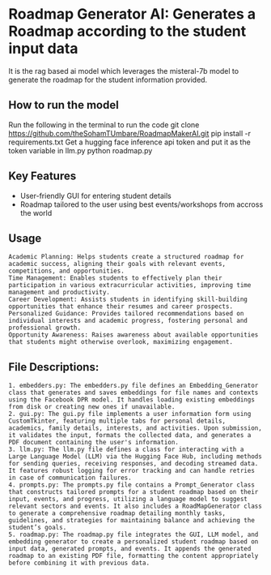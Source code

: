 # Roadmap Generator AI: Generates a Roadmap according to the student input data
It is the rag based ai model which leverages the misteral-7b model to generate the roadmap for the student information provided. 

## How to run the model

Run the following in the terminal to run the code
    git clone https://github.com/theSohamTUmbare/RoadmapMakerAI.git
    pip install -r requirements.txt
    Get a hugging face inference api token and put it as the token variable in llm.py
    python roadmap.py


## Key Features
- User-friendly GUI for entering student details
- Roadmap tailored to the user using best events/workshops from accross the world

## Usage
    Academic Planning: Helps students create a structured roadmap for academic success, aligning their goals with relevant events, competitions, and opportunities.
    Time Management: Enables students to effectively plan their participation in various extracurricular activities, improving time management and productivity.
    Career Development: Assists students in identifying skill-building opportunities that enhance their resumes and career prospects.
    Personalized Guidance: Provides tailored recommendations based on individual interests and academic progress, fostering personal and professional growth.
    Opportunity Awareness: Raises awareness about available opportunities that students might otherwise overlook, maximizing engagement.
## File Descriptions:
    1. embedders.py: The embedders.py file defines an Embedding_Generator class that generates and saves embeddings for file names and contexts using the Facebook DPR model. It handles loading existing embeddings from disk or creating new ones if unavailable.
    2. gui.py: The gui.py file implements a user information form using CustomTkinter, featuring multiple tabs for personal details, academics, family details, interests, and activities. Upon submission, it validates the input, formats the collected data, and generates a PDF document containing the user's information.
    3. llm.py: The llm.py file defines a class for interacting with a Large Language Model (LLM) via the Hugging Face Hub, including methods for sending queries, receiving responses, and decoding streamed data. It features robust logging for error tracking and can handle retries in case of communication failures.
    4. prompts.py: The prompts.py file contains a Prompt_Generator class that constructs tailored prompts for a student roadmap based on their input, events, and progress, utilizing a language model to suggest relevant sectors and events. It also includes a RoadMapGenerator class to generate a comprehensive roadmap detailing monthly tasks, guidelines, and strategies for maintaining balance and achieving the student’s goals.
    5. roadmap.py: The roadmap.py file integrates the GUI, LLM model, and embedding generator to create a personalized student roadmap based on input data, generated prompts, and events. It appends the generated roadmap to an existing PDF file, formatting the content appropriately before combining it with previous data.